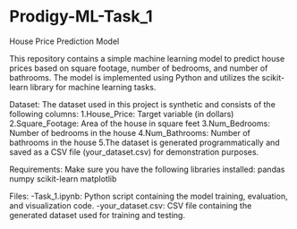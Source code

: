 # Prodigy-ML-Task_1
House Price Prediction Model

This repository contains a simple machine learning model to predict house prices based on square footage, number of bedrooms, and number of bathrooms. The model is implemented using Python and utilizes the scikit-learn library for machine learning tasks.

Dataset:
The dataset used in this project is synthetic and consists of the following columns:
1.House_Price: Target variable (in dollars)
2.Square_Footage: Area of the house in square feet
3.Num_Bedrooms: Number of bedrooms in the house
4.Num_Bathrooms: Number of bathrooms in the house
5.The dataset is generated programmatically and saved as a CSV file (your_dataset.csv) for demonstration purposes.

Requirements:
Make sure you have the following libraries installed:
pandas
numpy
scikit-learn
matplotlib

Files:
-Task_1.ipynb: Python script containing the model training, evaluation, and visualization code.
-your_dataset.csv: CSV file containing the generated dataset used for training and testing.
